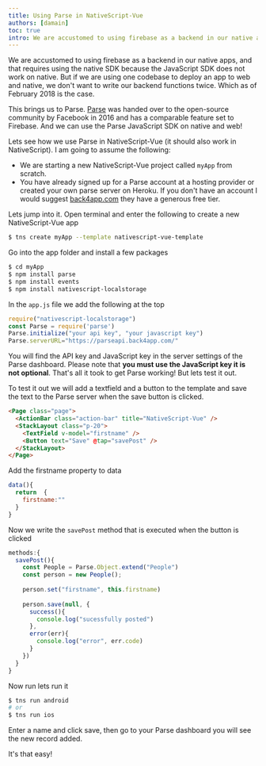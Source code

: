 ```yaml
---
title: Using Parse in NativeScript-Vue
authors: [damain]
toc: true
intro: We are accustomed to using firebase as a backend in our native apps, and that requires using the native SDK because the JavaScript SDK does not work on native. But if we are using one codebase to deploy an app to web and native, we don't want to write our backend functions twice.
---
```


We are accustomed to using firebase as a backend in our native apps, and that requires using the native SDK because the JavaScript SDK does not work on native. But if we are using one codebase to deploy an app to web and native, we don't want to write our backend functions twice. Which as of February 2018 is the case. 

This brings us to Parse. [Parse](http://parseplatform.org/) was handed over to the open-source community by Facebook in 2016 and has a comparable feature set to Firebase. And we can use the Parse JavaScript SDK on native and web! 

Lets see how we use Parse in NativeScript-Vue (it should also work in NativeScript). I am going to assume the following:
* We are starting a new NativeScript-Vue project called `myApp` from scratch. 
* You have already signed up for a Parse account at a hosting provider or created your own parse server on Heroku. If you don't have an account I would suggest [back4app.com](https://www.back4app.com) they have a generous free tier.

Lets jump into it.
Open terminal and enter the following to create a new NativeScript-Vue app
```sh
$ tns create myApp --template nativescript-vue-template
```

Go into the app folder and install a few packages
```sh
$ cd myApp
$ npm install parse
$ npm install events
$ npm install nativescript-localstorage
```

In the `app.js` file we add the following at the top  
```js
require("nativescript-localstorage")
const Parse = require('parse')
Parse.initialize("your api key", "your javascript key")
Parse.serverURL="https://parseapi.back4app.com/"
```
You will find the API key and JavaScript key in the server settings of the Parse dashboard.
Please note that **you must use the JavaScript key it is not optional**.
That's all it took to get Parse working! But lets test it out.

To test it out we will add a textfield and a button to the template and save the text to the Parse server when the save button is clicked.
```html
<Page class="page">
  <ActionBar class="action-bar" title="NativeScript-Vue" />
  <StackLayout class="p-20">
    <TextField v-model="firstname" />
    <Button text="Save" @tap="savePost" />
  </StackLayout>
</Page>
```

Add the firstname property to data 
```js
data(){
  return  {
    firstname:""
  }
}
```

Now we write the `savePost` method that is executed when the button is clicked
```js
methods:{
  savePost(){
    const People = Parse.Object.extend("People")
    const person = new People();
    
    person.set("firstname", this.firstname)
    
    person.save(null, {
      success(){
        console.log("sucessfully posted")
      },
      error(err){
        console.log("error", err.code)
      }
    })
  }
}
```

Now run lets run it
```sh
$ tns run android
# or 
$ tns run ios
```

Enter a name and click save, then go to your Parse dashboard you will see the new record added.

It's that easy!

